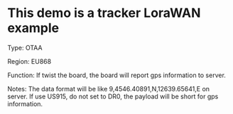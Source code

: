 # This demo is a tracker LoraWAN example

 Type: OTAA
 
 Region: EU868
 
 Function: If twist the board, the board will report gps information to server.
 
 Notes: The data format will be like 9,4546.40891,N,12639.65641,E on server. If
 use US915, do not set to DR0, the payload will be short for gps information.

